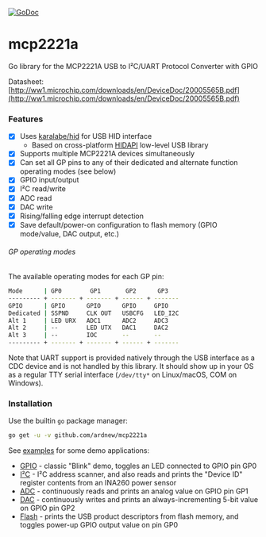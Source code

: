 [![GoDoc][docimg]][docurl]

[docimg]:      https://godoc.org/github.com/ardnew/mcp2221a?status.svg
[docurl]:      https://godoc.org/github.com/ardnew/mcp2221a

# mcp2221a
Go library for the MCP2221A USB to I²C/UART Protocol Converter with GPIO

Datasheet: [http://ww1.microchip.com/downloads/en/DeviceDoc/20005565B.pdf](http://ww1.microchip.com/downloads/en/DeviceDoc/20005565B.pdf)

### Features
- [x] Uses [karalabe/hid](https://github.com/karalabe/hid) for USB HID interface
   - Based on cross-platform [HIDAPI](https://github.com/signal11/hidapi) low-level USB library
- [x] Supports multiple MCP2221A devices simultaneously
- [x] Can set all GP pins to any of their dedicated and alternate function operating modes (see below)
- [x] GPIO input/output
- [x] I²C read/write
- [x] ADC read
- [x] DAC write
- [x] Rising/falling edge interrupt detection
- [x] Save default/power-on configuration to flash memory (GPIO mode/value, DAC output, etc.)

###### GP operating modes
The available operating modes for each GP pin:
```sh
Mode      | GP0        GP1       GP2      GP3
--------- + ------- + ------- + ------ + -------
GPIO      | GPIO      GPIO      GPIO     GPIO
Dedicated | SSPND     CLK OUT   USBCFG   LED_I2C
Alt 1     | LED URX   ADC1      ADC2     ADC3
Alt 2     | --        LED UTX   DAC1     DAC2
Alt 3     | --        IOC       --       --
--------- + ------- + ------- + ------ + -------
```

Note that UART support is provided natively through the USB interface as a CDC device and is not handled by this library. It should show up in your OS as a regular TTY serial interface (`/dev/tty*` on Linux/macOS, COM on Windows).

### Installation
Use the builtin `go` package manager:
```sh
go get -u -v github.com/ardnew/mcp2221a
```

See [examples](examples) for some demo applications:
- [GPIO](examples/gpio/main.go) - classic "Blink" demo, toggles an LED connected to GPIO pin GP0
- [I²C](examples/i2c/main.go) - I²C address scanner, and also reads and prints the "Device ID" register contents from an INA260 power sensor
- [ADC](examples/adc/main.go) - continuously reads and prints an analog value on GPIO pin GP1
- [DAC](examples/dac/main.go) - continuously writes and prints an always-incrementing 5-bit value on GPIO pin GP2
- [Flash](examples/flash/main.go) - prints the USB product descriptors from flash memory, and toggles power-up GPIO output value on pin GP0
